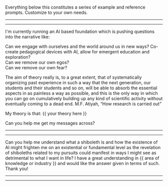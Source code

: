 Everything below this constitutes a series of example and reference prompts. Customize to your own needs.  

---
---  
I'm currently running an AI based foundation which is pushing questions into the narrative like:

Can we engage with ourselves and the world around us in new ways? 
Co-create pedagogical devices with AI, allow for emergent education and exploration?  
Can we remove our own egos?  
Can we remove our own fear?

The aim of theory really is, to a great extent, that
of systematically organizing past experience in
such a way that the next generation, our students
and their students and so on, will be able to
absorb the essential aspects in as painless a way
as possible, and this is the only way in which you
can go on cumulatively building up any kind of
scientific activity without eventually coming to a
dead end.
M.F. Atiyah, “How research is carried out”

My theory is that: {{ your theory here }}

Can you help me get my messages across?  

---
---
Can you help me understand what a shiboleth is and how the existence of AI might frighten me on an existential or fundamental level as the revelation of shiboleths related to my pursuits could manifest in ways I might see as detrimental to what I want in life?
I have a great understanding in {{ area of knowledge or industry }} and would like the answer given in terms of such. Thank you!  

---
---
